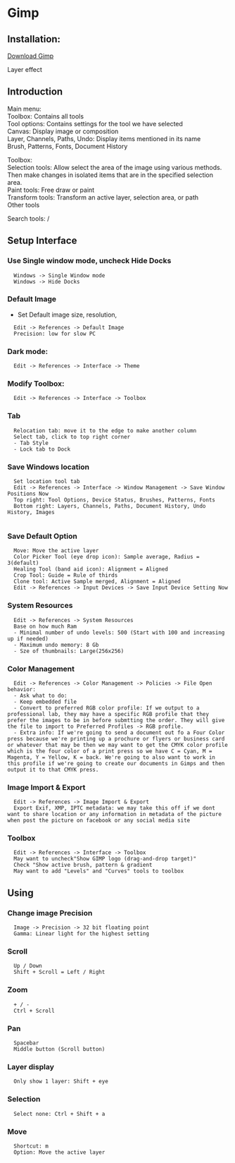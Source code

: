 # Gimp

## Installation:
  [Download Gimp](https://www.gimp.org/downloads/)

  Layer effect 
## Introduction
  Main menu:<br>
  Toolbox: Contains all tools<br>
  Tool options: Contains settings for the tool we have selected<br>
  Canvas: Display image or composition<br>
  Layer, Channels, Paths, Undo: Display items mentioned in its name<br>
  Brush, Patterns, Fonts, Document History<br>

  Toolbox:<br>
    Selection tools: Allow select the area of the image using various methods. Then make changes in isolated items that are in the specified selection area.<br>
    Paint tools: Free draw or paint<br>
    Transform tools: Transform an active layer, selection area, or path<br>
    Other tools<br>

  Search tools: /

## Setup Interface
### Use Single window mode, uncheck Hide Docks
```
  Windows -> Single Window mode
  Windows -> Hide Docks
```
### Default Image
- Set Default image size, resolution, 
```
  Edit -> References -> Default Image
  Precision: low for slow PC
```
### Dark mode:
```
  Edit -> References -> Interface -> Theme
```
### Modify Toolbox:
```
  Edit -> References -> Interface -> Toolbox
```
### Tab
```
  Relocation tab: move it to the edge to make another column
  Select tab, click to top right corner
  - Tab Style
  - Lock tab to Dock
```
### Save Windows location
```
  Set location tool tab
  Edit -> References -> Interface -> Window Management -> Save Window Positions Now
  Top right: Tool Options, Device Status, Brushes, Patterns, Fonts
  Bottom right: Layers, Channels, Paths, Document History, Undo History, Images
  
```
### Save Default Option
```
  Move: Move the active layer
  Color Picker Tool (eye drop icon): Sample average, Radius = 3(default)
  Healing Tool (band aid icon): Alignment = Aligned
  Crop Tool: Guide = Rule of thirds
  Clone tool: Active Sample merged, Alignment = Aligned
  Edit -> References -> Input Devices -> Save Input Device Setting Now
```
### System Resources
```
  Edit -> References -> System Resources
  Base on how much Ram 
  - Minimal number of undo levels: 500 (Start with 100 and increasing up if needed)
  - Maximum undo memory: 8 Gb
  - Sze of thumbnails: Large(256x256) 
```
### Color Management
```
  Edit -> References -> Color Management -> Policies -> File Open behavior:
  - Ask what to do:
  - Keep embedded file
  - Convert to preferred RGB color profile: If we output to a professional lab, they may have a specific RGB profile that they prefer the images to be in before submtting the order. They will give the file to import to Preferred Profiles -> RGB profile.
  - Extra info: If we're going to send a document out fo a Four Color press because we're printing up a prochure or flyers or business card or whatever that may be then we may want to get the CMYK color profile which is the four color of a print press so we have C = Cyan, M = Magenta, Y = Yellow, K = back. We're going to also want to work in this profile if we're going to create our documents in Gimps and then output it to that CMYK press.
```
### Image Import & Export
```
  Edit -> References -> Image Import & Export
  Export Exif, XMP, IPTC metadata: we may take this off if we dont want to share location or any information in metadata of the picture when post the picture on facebook or any social media site

```
### Toolbox
```
  Edit -> References -> Interface -> Toolbox
  May want to uncheck"Show GIMP logo (drag-and-drop target)"
  Check "Show active brush, pattern & gradient
  May want to add "Levels" and "Curves" tools to toolbox
```
<!-- ============================================== -->

## Using
### Change image Precision
```
  Image -> Precision -> 32 bit floating point
  Gamma: Linear light for the highest setting 
```
### Scroll
```
  Up / Down
  Shift + Scroll = Left / Right
```
### Zoom
```
  + / -
  Ctrl + Scroll
```
### Pan
```
  Spacebar
  Middle button (Scroll button)
```
### Layer display
```
  Only show 1 layer: Shift + eye
```
### Selection
```
  Select none: Ctrl + Shift + a
```
### Move
```
  Shortcut: m
  Option: Move the active layer
```

